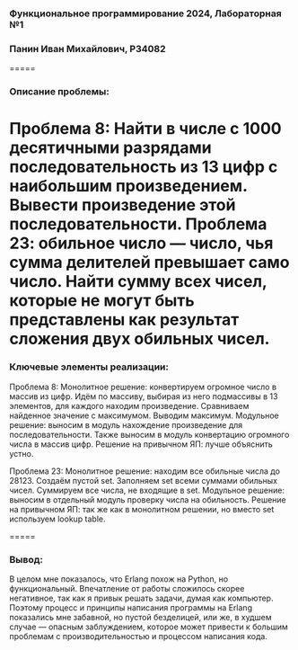 ### Функциональное программирование 2024, Лабораторная №1
### Панин Иван Михайлович, P34082
=====
### Описание проблемы:
Проблема 8: Найти в числе с 1000 десятичными разрядами последовательность из 13 цифр с наибольшим произведением. Вывести произведение этой последовательности. 
Проблема 23: обильное число — число, чья сумма делителей превышает само число. Найти сумму всех чисел, которые не могут быть представлены как результат сложения двух обильных чисел. 
=====
### Ключевые элементы реализации:
Проблема 8: 
Монолитное решение: конвертируем огромное число в массив из цифр. Идём по массиву, выбирая из него подмассивы в 13 элементов, для каждого находим произведение. Сравниваем найденное значение с максимумом. Выводим максимум. 
Модульное решение: выносим в модуль нахождение произведение для последовательности. Также выносим в модуль конвертацию огромного числа в массив цифр.
Решение на привычном ЯП: лучше объяснить устно. 

Проблема 23:
Монолитное решение: находим все обильные числа до 28123. Создаём пустой set. Заполняем set всеми суммами обильных чисел. Суммируем все числа, не входящие в set. 
Модульное решение: выносим в отдельный модуль проверку числа на обильность. 
Решение на привычном ЯП: так же как в монолитном решении, но вместо set используем lookup table. 

=====
### Вывод:
В целом мне показалось, что Erlang похож на Python, но функциональный. Впечатление от работы сложилось скорее негативное, так как я привык решать задачи, думая как компьютер. Поэтому процесс и принципы написания программы на Erlang показались мне забавной, но пустой безделицей, или же, в худшем случае — опасным заблуждением, которое может привести к большим проблемам с производительностью и процессом написания кода. 
